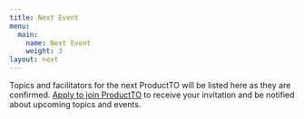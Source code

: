 ```yaml
---
title: Next Event
menu:
  main:
    name: Next Event
    weight: 3
layout: next
---
```


Topics and facilitators for the next ProductTO will be listed here as they are confirmed. [Apply to join ProductTO](/join) to receive your invitation and be notified about upcoming topics and events.

